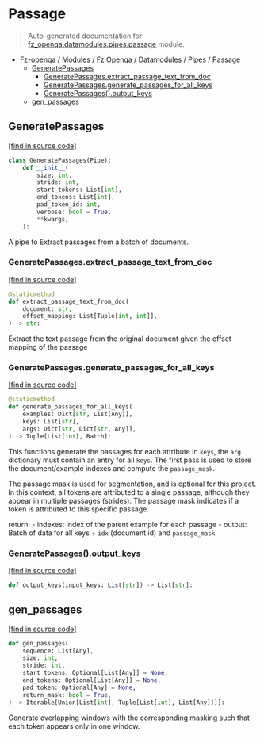 # Passage

> Auto-generated documentation for [fz_openqa.datamodules.pipes.passage](blob/master/fz_openqa/datamodules/pipes/passage.py) module.

- [Fz-openqa](../../../README.md#fz-openqa-index) / [Modules](../../../MODULES.md#fz-openqa-modules) / [Fz Openqa](../../index.md#fz-openqa) / [Datamodules](../index.md#datamodules) / [Pipes](index.md#pipes) / Passage
    - [GeneratePassages](#generatepassages)
        - [GeneratePassages.extract_passage_text_from_doc](#generatepassagesextract_passage_text_from_doc)
        - [GeneratePassages.generate_passages_for_all_keys](#generatepassagesgenerate_passages_for_all_keys)
        - [GeneratePassages().output_keys](#generatepassagesoutput_keys)
    - [gen_passages](#gen_passages)

## GeneratePassages

[[find in source code]](blob/master/fz_openqa/datamodules/pipes/passage.py#L14)

```python
class GeneratePassages(Pipe):
    def __init__(
        size: int,
        stride: int,
        start_tokens: List[int],
        end_tokens: List[int],
        pad_token_id: int,
        verbose: bool = True,
        **kwargs,
    ):
```

A pipe to Extract passages from a batch of documents.

### GeneratePassages.extract_passage_text_from_doc

[[find in source code]](blob/master/fz_openqa/datamodules/pipes/passage.py#L134)

```python
@staticmethod
def extract_passage_text_from_doc(
    document: str,
    offset_mapping: List[Tuple[int, int]],
) -> str:
```

Extract the text passage from the original document
given the offset mapping of the passage

### GeneratePassages.generate_passages_for_all_keys

[[find in source code]](blob/master/fz_openqa/datamodules/pipes/passage.py#L81)

```python
@staticmethod
def generate_passages_for_all_keys(
    examples: Dict[str, List[Any]],
    keys: List[str],
    args: Dict[str, Dict[str, Any]],
) -> Tuple[List[int], Batch]:
```

This functions generate the passages for each attribute in `keys`,
 the `arg` dictionary must contain an entry for all `keys`.
 The first pass is used to store the document/example indexes
and compute the `passage_mask`.

The passage mask is used for segmentation, and is optional for this project.
In this context, all tokens are attributed to a single passage,
although they appear in multiple passages (strides).
The passage mask indicates if a token is attributed to this specific passage.

return:
    - indexes: index of the parent example for each passage
    - output: Batch of data for all keys + `idx` (document id) and `passage_mask`

### GeneratePassages().output_keys

[[find in source code]](blob/master/fz_openqa/datamodules/pipes/passage.py#L56)

```python
def output_keys(input_keys: List[str]) -> List[str]:
```

## gen_passages

[[find in source code]](blob/master/fz_openqa/datamodules/pipes/passage.py#L144)

```python
def gen_passages(
    sequence: List[Any],
    size: int,
    stride: int,
    start_tokens: Optional[List[Any]] = None,
    end_tokens: Optional[List[Any]] = None,
    pad_token: Optional[Any] = None,
    return_mask: bool = True,
) -> Iterable[Union[List[int], Tuple[List[int], List[Any]]]]:
```

Generate overlapping windows with the corresponding
masking such that each token appears only in one window.
